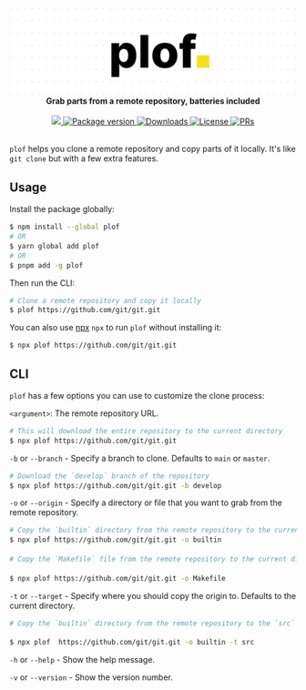 <div align="center">
  <img src="./logo.svg" alt="Logo" width="500px">
</div>

<div align="center">
  <strong>Grab parts from a remote repository, batteries included</strong>
</div>
<br>

<div align="center">
<a aria-label="Install Size" href="https://packagephobia.com/result?p=serve">
    <img src="https://packagephobia.com/badge?p=plof">
  </a>
  <a href="https://npmjs.org/package/kill-port">
    <img src="https://img.shields.io/npm/v/plof.svg?style=flat-square" alt="Package version" />
  </a>
  <a href="https://npmjs.org/package/kill-port">
    <img src="https://img.shields.io/npm/dm/plof.svg?style=flat-square" alt="Downloads" />
  </a>
  <a href="https://github.com/tiaanduplessis/kill-port/blob/master/LICENSE">
    <img src="https://img.shields.io/npm/l/kill-port.svg?style=flat-square" alt="License" />
  </a>
  <a href="http://makeapullrequest.com">
    <img src="https://img.shields.io/badge/PRs-welcome-brightgreen.svg?style=flat-square" alt="PRs" />
  </a>
</div>
<br>

`plof` helps you clone a remote repository and copy parts of it locally. It's like `git clone` but with a few extra features.

## Usage

Install the package globally:

```sh
$ npm install --global plof
# OR
$ yarn global add plof
# OR
$ pnpm add -g plof
```

Then run the CLI:

```sh
# Clone a remote repository and copy it locally
$ plof https://github.com/git/git.git
```

You can also use [npx](https://nodejs.dev/learn/the-npx-nodejs-package-runner) `npx` to run `plof` without installing it:

```sh
$ npx plof https://github.com/git/git.git
```

## CLI

`plof` has a few options you can use to customize the clone process:

`<argument>`: The remote repository URL.

```sh
# This will download the entire repository to the current directory
$ npx plof https://github.com/git/git.git
```

`-b` or `--branch` - Specify a branch to clone. Defaults to `main` or `master`.

```sh
# Download the `develop` branch of the repository
$ npx plof https://github.com/git/git.git -b develop
```

`-o` or `--origin` - Specify a directory or file that you want to grab from the remote repository.

```sh
# Copy the `builtin` directory from the remote repository to the current directory
$ npx plof https://github.com/git/git.git -o builtin

# Copy the `Makefile` file from the remote repository to the current directory

$ npx plof https://github.com/git/git.git -o Makefile
```

`-t` or `--target` - Specify where you should copy the origin to. Defaults to the current directory.

```sh
# Copy the `builtin` directory from the remote repository to the `src` directory

$ npx plof  https://github.com/git/git.git -o builtin -t src
```

`-h` or `--help` - Show the help message.

`-v` or `--version` - Show the version number.
